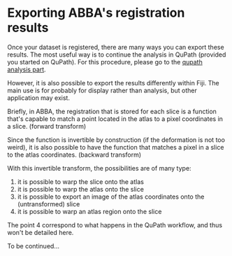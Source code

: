 # Exporting ABBA's registration results

Once your dataset is registered, there are many ways you can export these results. The most useful way is to continue the analysis in QuPath (provided you started on QuPath). For this procedure, please go to the [qupath analysis part](qupath_analysis.md).

However, it is also possible to export the results differently within Fiji. The main use is for probably for display rather than analysis, but other application may exist.

Briefly, in ABBA, the registration that is stored for each slice is a function that's capable to match a point located in the atlas to a pixel coordinates in a slice. (forward transform)

Since the function is invertible by construction (if the deformation is not too weird), it is also possible to have the function that matches a pixel in a slice to the atlas coordinates. (backward transform)

With this invertible transform, the possibilities are  of many type:

1. it is possible to warp the slice onto the atlas
2. it is possible to warp the atlas onto the slice
3. it is possible to export an image of the atlas coordinates onto the (untransformed) slice
4. it is possible to warp an atlas region onto the slice

The point 4 correspond to what happens in the QuPath workflow, and thus won't be detailed here.

To be continued...